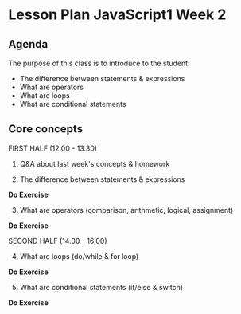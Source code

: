 # Lesson Plan JavaScript1 Week 2

## Agenda

The purpose of this class is to introduce to the student:

- The difference between statements & expressions
- What are operators
- What are loops
- What are conditional statements

## Core concepts

FIRST HALF (12.00 - 13.30)

1. Q&A about last week's concepts & homework

2. The difference between statements & expressions

**Do Exercise**

3. What are operators (comparison, arithmetic, logical, assignment)

**Do Exercise**

SECOND HALF (14.00 - 16.00)

4. What are loops (do/while & for loop)

**Do Exercise**

5. What are conditional statements (if/else & switch)

**Do Exercise**
